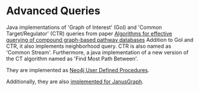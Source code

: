 # Advanced Queries

Java implementations of 'Graph of Interest' (GoI) and 'Common Target/Regulator' (CTR) queries from paper [Algorithms for effective querying of compound graph-based pathway databases](https://www.ncbi.nlm.nih.gov/pmc/articles/PMC2784781/) Addition to GoI and CTR, it also implements neighborhood query. CTR is also named as 'Common Stream'.
Furthermore, a java implementation of a new version of the CT algorithm named as 'Find Most Path Between'.

They are implemented as [Neo4j User Defined Procedures](https://neo4j.com/developer/cypher/procedures-functions/).

Additionally, they are also [implemented for JanusGraph](https://github.com/iVis-at-Bilkent/visuall-hydra-janus-graph-backend).
